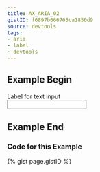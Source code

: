 ```yaml
---
title: AX_ARIA_02
gistID: f6897b666765ca1850d9
source: devtools
tags:
- aria
- label
- devtools
---
```


<h2 aria-describedby="{{ page.gistID }}">Example Begin</h2>
<div class="rendered-not">
<!-- Bad: typo in aria-labelledby value -->
<div id="my-label">Label for text input</div>
<input type="text" aria-labelledby="the-label"></input>
</div> <!-- rendered-not -->

<h2 aria-describedby="{{ page.gistID }}">Example End</h2>

<h3 aria-describedby="{{ page.gistID }}">Code for this Example</h3>
{% gist page.gistID %}